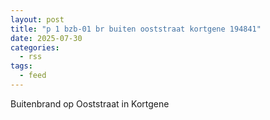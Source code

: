 ```yaml
---
layout: post
title: "p 1 bzb-01 br buiten ooststraat kortgene 194841"
date: 2025-07-30
categories: 
  - rss
tags: 
  - feed
---
```


Buitenbrand op Ooststraat in Kortgene
